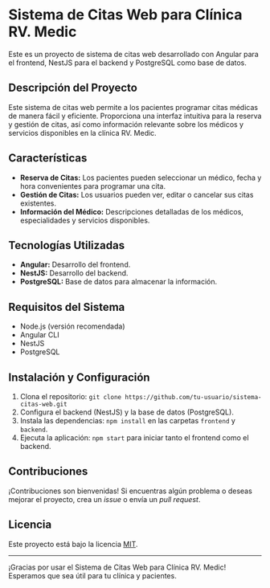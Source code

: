 # Sistema de Citas Web para Clínica RV. Medic

Este es un proyecto de sistema de citas web desarrollado con Angular para el frontend, NestJS para el backend y PostgreSQL como base de datos.

## Descripción del Proyecto

Este sistema de citas web permite a los pacientes programar citas médicas de manera fácil y eficiente. Proporciona una interfaz intuitiva para la reserva y gestión de citas, así como información relevante sobre los médicos y servicios disponibles en la clínica RV. Medic.

## Características

- **Reserva de Citas:** Los pacientes pueden seleccionar un médico, fecha y hora convenientes para programar una cita.
- **Gestión de Citas:** Los usuarios pueden ver, editar o cancelar sus citas existentes.
- **Información del Médico:** Descripciones detalladas de los médicos, especialidades y servicios disponibles.

## Tecnologías Utilizadas

- **Angular:** Desarrollo del frontend.
- **NestJS:** Desarrollo del backend.
- **PostgreSQL:** Base de datos para almacenar la información.

## Requisitos del Sistema

- Node.js (versión recomendada)
- Angular CLI
- NestJS
- PostgreSQL

## Instalación y Configuración

1. Clona el repositorio: `git clone https://github.com/tu-usuario/sistema-citas-web.git`
2. Configura el backend (NestJS) y la base de datos (PostgreSQL).
3. Instala las dependencias: `npm install` en las carpetas `frontend` y `backend`.
4. Ejecuta la aplicación: `npm start` para iniciar tanto el frontend como el backend.

## Contribuciones

¡Contribuciones son bienvenidas! Si encuentras algún problema o deseas mejorar el proyecto, crea un *issue* o envía un *pull request*.

## Licencia

Este proyecto está bajo la licencia [MIT](LICENSE).

---

¡Gracias por usar el Sistema de Citas Web para Clínica RV. Medic! Esperamos que sea útil para tu clínica y pacientes.
